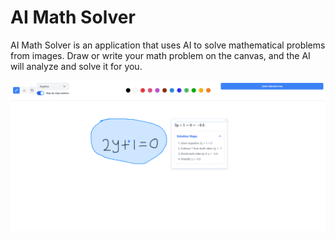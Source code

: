 # AI Math Solver

AI Math Solver is an application that uses AI to solve mathematical problems from images. Draw or write your math problem on the canvas, and the AI will analyze and solve it for you.

![alt text](image.png)
